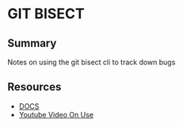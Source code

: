 # GIT BISECT

## Summary

Notes on using the git bisect cli to track down bugs

## Resources

- [DOCS](https://git-scm.com/docs/git-bisect)
- [Youtube Video On Use](https://www.youtube.com/watch?time_continue=1&v=P3ZR_s3NFvM&feature=emb_logo)

